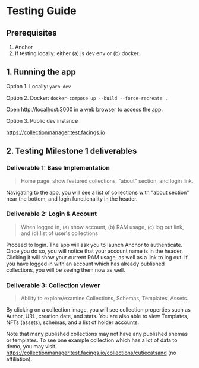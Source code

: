 # Testing Guide

## Prerequisites

1. Anchor
2. If testing locally: either (a) js dev env or (b) docker.


## 1. Running the app

Option 1. Locally: `yarn dev`

Option 2. Docker: `docker-compose up --build --force-recreate .`

Open http://localhost:3000 in a web browser to access the app.

Option 3. Public dev instance

https://collectionmanager.test.facings.io


## 2. Testing Milestone 1 deliverables


### Deliverable 1: Base Implementation

> Home page: show featured collections, “about” section, and login link.

Navigating to the app, you will see a list of collections with "about section" near the bottom, and login functionality in the header.


### Deliverable 2: Login & Account

> When logged in, (a) show account, (b) RAM usage, (c) log out link, and (d) list of user's collections 

Proceed to login. The app will ask you to launch Anchor to authenticate. Once you do so, you will notice that your account name is in the header. Clicking it will show your current RAM usage, as well as a link to log out. If you have logged in with an account which has already published collections, you will be seeing them now as well.


### Deliverable 3: Collection viewer

> Ability to explore/examine Collections, Schemas, Templates, Assets.

By clicking on a collection image, you will see collection properties such as Author, URL, creation date, and stats. You are also able to view Templates, NFTs (assets), schemas, and a list of holder accounts.

Note that many published collections may not have any published shemas or templates. To see one example collection which has a lot of data to demo, you may visit https://collectionmanager.test.facings.io/collections/cutiecatsand (no affiliation).

